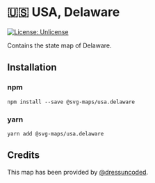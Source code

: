 # 🇺🇸 USA, Delaware

[![License: Unlicense](https://img.shields.io/badge/license-Unlicense-blue.svg)](http://unlicense.org/)

Contains the state map of Delaware.


## Installation

### npm

`npm install --save @svg-maps/usa.delaware`

### yarn

`yarn add @svg-maps/usa.delaware`

## Credits

This map has been provided by [@dressuncoded](https://github.com/dressuncoded).

